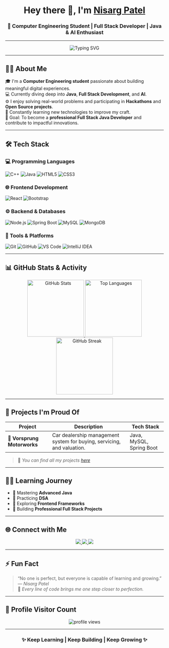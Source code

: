 <!-- 🌟 Advanced GitHub Profile README for Nisarg Patel -->

<h1 align="center">Hey there 👋, I'm <a href="https://www.linkedin.com/in/nisarg-patel-682a182b5" target="_blank">Nisarg Patel</a></h1>
<h3 align="center">🚀 Computer Engineering Student | Full Stack Developer | Java & AI Enthusiast</h3>

---

<p align="center">
  <img src="https://readme-typing-svg.demolab.com?font=Fira+Code&pause=1000&color=00C8FF&center=true&vCenter=true&width=700&lines=Passionate+Computer+Engineering+Student;Full+Stack+Development+%7C+Java+%7C+AI;Lifelong+Learner+%F0%9F%93%9A+and+Tech+Explorer+%F0%9F%9A%80" alt="Typing SVG" />
</p>

---

## 🧑‍💻 **About Me**

🎓 I'm a **Computer Engineering student** passionate about building meaningful digital experiences.  
💻 Currently diving deep into **Java**, **Full Stack Development**, and **AI**.  
⚙️ I enjoy solving real-world problems and participating in **Hackathons** and **Open Source projects**.  
🌱 Constantly learning new technologies to improve my craft.  
🎯 Goal: To become a **professional Full Stack Java Developer** and contribute to impactful innovations.

---

## 🛠️ **Tech Stack**

### 💻 Programming Languages
![C++](https://img.shields.io/badge/C++-00599C?style=for-the-badge&logo=cplusplus&logoColor=white)
![Java](https://img.shields.io/badge/Java-ED8B00?style=for-the-badge&logo=openjdk&logoColor=white)
![HTML5](https://img.shields.io/badge/HTML5-E34F26?style=for-the-badge&logo=html5&logoColor=white)
![CSS3](https://img.shields.io/badge/CSS3-1572B6?style=for-the-badge&logo=css3&logoColor=white)

### 🌐 Frontend Development
![React](https://img.shields.io/badge/React-61DAFB?style=for-the-badge&logo=react&logoColor=black)
![Bootstrap](https://img.shields.io/badge/Bootstrap-563D7C?style=for-the-badge&logo=bootstrap&logoColor=white)

### ⚙️ Backend & Databases
![Node.js](https://img.shields.io/badge/Node.js-339933?style=for-the-badge&logo=nodedotjs&logoColor=white)
![Spring Boot](https://img.shields.io/badge/Spring%20Boot-6DB33F?style=for-the-badge&logo=springboot&logoColor=white)
![MySQL](https://img.shields.io/badge/MySQL-00758F?style=for-the-badge&logo=mysql&logoColor=white)
![MongoDB](https://img.shields.io/badge/MongoDB-4EA94B?style=for-the-badge&logo=mongodb&logoColor=white)

### 🧰 Tools & Platforms
![Git](https://img.shields.io/badge/Git-F05032?style=for-the-badge&logo=git&logoColor=white)
![GitHub](https://img.shields.io/badge/GitHub-181717?style=for-the-badge&logo=github&logoColor=white)
![VS Code](https://img.shields.io/badge/VS%20Code-007ACC?style=for-the-badge&logo=visualstudiocode&logoColor=white)
![IntelliJ IDEA](https://img.shields.io/badge/IntelliJ%20IDEA-000000?style=for-the-badge&logo=intellijidea&logoColor=white)

---

## 📊 **GitHub Stats & Activity**

<div align="center">

<a href="https://github.com/NISARG2206">
  <img height="180em" src="https://github-readme-stats.vercel.app/api?username=NISARG2206&show_icons=true&theme=tokyonight&count_private=true&hide_border=true" alt="GitHub Stats" />
</a>

<a href="https://github.com/NISARG2206">
  <img height="180em" src="https://github-readme-stats.vercel.app/api/top-langs/?username=NISARG2206&layout=compact&theme=tokyonight&hide_border=true" alt="Top Languages" />
</a>

<br/>

<a href="https://git.io/streak-stats">
  <img height="180em" src="https://github-readme-streak-stats.herokuapp.com/?user=NISARG2206&theme=tokyonight&hide_border=true" alt="GitHub Streak" />
</a>

</div>

---

## 🧩 **Projects I'm Proud Of**
| Project | Description | Tech Stack |
|----------|--------------|-------------|
| 🚗 **Vorsprung Motorworks** | Car dealership management system for buying, servicing, and valuation. | Java, MySQL, Spring Boot |


> 🧠 *You can find all my projects [here](https://github.com/NISARG2206?tab=repositories)*

---

## 🧑‍🏫 **Learning Journey**
- 🔸 Mastering **Advanced Java**
- 🔸 Practicing **DSA**
- 🔸 Exploring **Frontend Frameworks**
- 🔸 Building **Professional Full Stack Projects**

---

## 🌐 **Connect with Me**

<p align="center">
  <a href="https://www.linkedin.com/in/nisarg-patel-682a182b5">
    <img src="https://img.shields.io/badge/-Nisarg%20Patel-blue?style=for-the-badge&logo=Linkedin&logoColor=white" />
  </a>
  <a href="https://github.com/NISARG2206">
    <img src="https://img.shields.io/badge/-NISARG2206-black?style=for-the-badge&logo=github&logoColor=white" />
  </a>
  <a href="mailto:nisargpatelofficial2206@gmail.com">
    <img src="https://img.shields.io/badge/-Email%20Me-red?style=for-the-badge&logo=gmail&logoColor=white" />
  </a>
</p>

---

## ⚡ **Fun Fact**
> “No one is perfect, but everyone is capable of learning and growing.” — *Nisarg Patel*  
🌟 *Every line of code brings me one step closer to perfection.*

---

## 🧠 **Profile Visitor Count**
<p align="center">
  <img src="https://komarev.com/ghpvc/?username=NISARG2206&label=Profile%20Views&color=brightgreen&style=for-the-badge" alt="profile views" />
</p>

---

<h3 align="center">✨ Keep Learning | Keep Building | Keep Growing ✨</h3>
